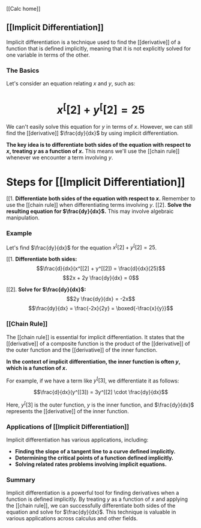 [[Calc home]]
## [[Implicit Differentiation]] 
Implicit differentiation is a technique used to find the [[derivative]] of a function that is defined implicitly, meaning that it is not explicitly solved for one variable in terms of the other. 

### The Basics

Let's consider an equation relating $x$ and $y$, such as:
# $$x^[[2] + y^[[2] = 25$$
We can't easily solve this equation for $y$ in terms of $x$. However, we can still find the [[derivative]] $\frac{dy}{dx}$ by using implicit differentiation.

**The key idea is to differentiate both sides of the equation with respect to $x$, treating $y$ as a function of $x$.** This means we'll use the [[chain rule]] whenever we encounter a term involving $y$.

# Steps for [[Implicit Differentiation]] 
[[1. **Differentiate both sides of the equation with respect to $x$.** Remember to use the [[chain rule]] when differentiating terms involving $y$. 
[[2]. **Solve the resulting equation for $\frac{dy}{dx}$.** This may involve algebraic manipulation.

### Example

Let's find $\frac{dy}{dx}$ for the equation $x^[[2] + y^[[2] = 25$.

[[1. **Differentiate both sides:**
   $$\frac{d}{dx}(x^[[2] + y^[[2]) = \frac{d}{dx}(25)$$
   $$2x + 2y \frac{dy}{dx} = 0$$

[[2]. **Solve for $\frac{dy}{dx}$:**
   $$2y \frac{dy}{dx} = -2x$$
   $$\frac{dy}{dx} = \frac{-2x}{2y} = \boxed{-\frac{x}{y}}$$

### [[Chain Rule]]

The [[chain rule]] is essential for implicit differentiation. It states that the [[derivative]] of a composite function is the product of the [[derivative]] of the outer function and the [[derivative]] of the inner function.

**In the context of implicit differentiation, the inner function is often $y$, which is a function of $x$.** 

For example, if we have a term like $y^[[3]$, we differentiate it as follows:

$$\frac{d}{dx}(y^[[3]) = 3y^[[2] \cdot \frac{dy}{dx}$$

Here, $y^[[3]$ is the outer function, $y$ is the inner function, and $\frac{dy}{dx}$ represents the [[derivative]] of the inner function.
### Applications of [[Implicit Differentiation]] 
Implicit differentiation has various applications, including:

* **Finding the slope of a tangent line to a curve defined implicitly.**
* **Determining the critical points of a function defined implicitly.**
* **Solving related rates problems involving implicit equations.**

### Summary

Implicit differentiation is a powerful tool for finding derivatives when a function is defined implicitly. By treating $y$ as a function of $x$ and applying the [[chain rule]], we can successfully differentiate both sides of the equation and solve for $\frac{dy}{dx}$. This technique is valuable in various applications across calculus and other fields. 
